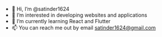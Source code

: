 - 👋 Hi, I’m @satinder1624
- 👀 I’m interested in developing websites and applications
- 🌱 I’m currently learning React and Flutter
- 📫 You can reach me out by email satinder1624@gmail.com

<!---
satinder1624/satinder1624 is a ✨ special ✨ repository because its `README.md` (this file) appears on your GitHub profile.
You can click the Preview link to take a look at your changes.
--->
